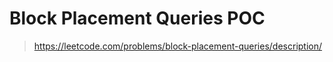 # Block Placement Queries POC

> https://leetcode.com/problems/block-placement-queries/description/

